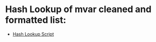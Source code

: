 
# Hash Lookup of mvar cleaned and formatted list:
- [Hash Lookup Script](https://github.com/ag-odonnell/privaterepo/blob/main/sas/snippets/hash_lookup.sas)
